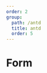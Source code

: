 ```yaml
---
order: 2
group:
  path: /antd
  title: antd
  order: 5
---
```


# Form

<code src="./_demo.tsx"
  title='测试antd中媒体组件Form'
  desc='使用自动配置查看效果'
  defaultShowCode=true
/>
